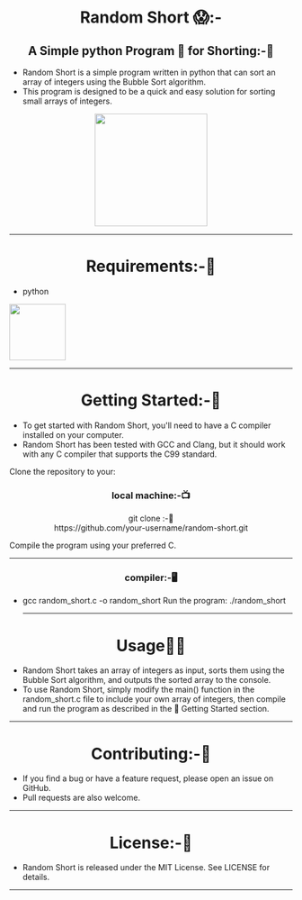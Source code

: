 
<h1 align="center" >Random Short 😱:- </h1>
<h2 align=" center" >A Simple python Program 🧩 for Shorting:-🦈</h2>

- Random Short is a simple program written in python that can sort an array of integers using the Bubble Sort algorithm. 
- This program is designed to be a quick and easy solution for sorting small arrays of integers.
<p align="center">
<img height="200" wedith="200" src="https://media.giphy.com/media/3o6Zt5jXXzAzdikVmE/giphy.gif"></p>

<hr>
<h1 align="center" >Requirements:-🧾</h1>

- python 
<div align="left" >
<img height="100" wedith="100" src="https://1.bp.blogspot.com/-0l6vkEVVfTw/XUGXoMER78I/AAAAAAAAZNM/b6HBxSX3HUY85evjzXqXKZYy9Xp3Zd3mQCLcBGAs/s1600/giphyPYTHON.gif"></div>
<hr>
<h1 align="center"> Getting Started:-🏃</h1>

- To get started with Random Short, you'll need to have a C compiler installed on your computer.
-  Random Short has been tested with GCC and Clang, but it should work with any C compiler that supports the C99 standard.

Clone the repository to your:
<h3 align=" center" >local machine:-📺 </h3>

<p  align=" center" >git clone :-📝<br> https://github.com/your-username/random-short.git</p>
  

Compile the program using your preferred C.<hr>
 <h3 align=" center" >compiler:-🖥️ </h3>

- gcc random_short.c -o random_short
Run the program: ./random_short<hr>
<h1 align="center" >Usage👩‍💻</h1>

- Random Short takes an array of integers as input, sorts them using the Bubble Sort algorithm, and outputs the sorted array to the console.
- To use Random Short, simply modify the main() function in the random_short.c file to include your own array of integers, then compile and run the program as described in the 🏃 Getting Started section.
<hr>
<h1 align="center" >Contributing:-👬</h1>

- If you find a bug or have a feature request, please open an issue on GitHub. 
- Pull requests are also welcome.
<hr>
<h1 align="center" >License:-📙</h1>

- Random Short is released under the MIT License. See LICENSE for details.

<hr>

